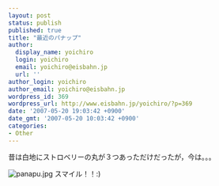 ```yaml
---
layout: post
status: publish
published: true
title: "最近のパナップ"
author:
  display_name: yoichiro
  login: yoichiro
  email: yoichiro@eisbahn.jp
  url: ''
author_login: yoichiro
author_email: yoichiro@eisbahn.jp
wordpress_id: 369
wordpress_url: http://www.eisbahn.jp/yoichiro/?p=369
date: '2007-05-20 19:03:42 +0900'
date_gmt: '2007-05-20 10:03:42 +0900'
categories:
- Other
---
```


昔は白地にストロベリーの丸が３つあっただけだったが，今は。。。

![panapu.jpg](http://www.eisbahn.jp/yoichiro/images/panapu.jpg)
スマイル！！:)
